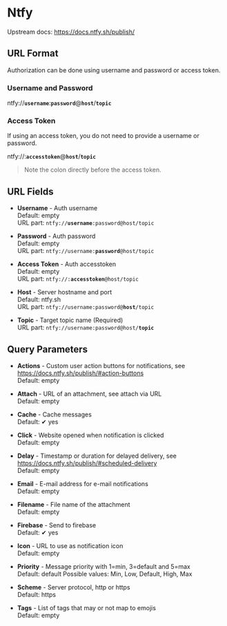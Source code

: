 # Ntfy

Upstream docs: https://docs.ntfy.sh/publish/

## URL Format

Authorization can be done using username and password or access token.

### Username and Password

<span class="bk">ntfy://**`username`**:**`password`**@**`host`**/**`topic`**</span>

### Access Token

If using an access token, you do not need to provide a username or password.

<span class="bk">ntfy://:**`accesstoken`**@**`host`**/**`topic`**</span>

> Note the colon directly before the access token.

## URL Fields

- **Username** - Auth username<br>
  Default: empty<br>
  URL part: <code>ntfy://<strong>username</strong>:password@host/topic</code>

- **Password** - Auth password<br>
  Default: empty<br>
  URL part: <code>ntfy://username:<strong>password</strong>@host/topic</code>

- **Access Token** - Auth accesstoken<br>
  Default: empty<br>
  URL part: <code>ntfy://:<strong>accesstoken</strong>@host/topic</code>

- **Host** - Server hostname and port<br>
  Default: ntfy.sh<br>
  URL part: <code>ntfy://username:password@<strong>host</strong>/topic</code>

- **Topic** - Target topic name (Required)<br>
  URL part: <code>ntfy://username:password@host/<strong>topic</strong></code>

## Query Parameters

- **Actions** - Custom user action buttons for notifications, see https://docs.ntfy.sh/publish/#action-buttons<br>
  Default: empty

- **Attach** - URL of an attachment, see attach via URL<br>
  Default: empty

- **Cache** - Cache messages<br>
  Default: ✔ yes

- **Click** - Website opened when notification is clicked<br>
  Default: empty

- **Delay** - Timestamp or duration for delayed delivery, see https://docs.ntfy.sh/publish/#scheduled-delivery<br>
  Default: empty

- **Email** - E-mail address for e-mail notifications<br>
  Default: empty

- **Filename** - File name of the attachment<br>
  Default: empty

- **Firebase** - Send to firebase<br>
  Default: ✔ yes

- **Icon** - URL to use as notification icon<br>
  Default: empty

- **Priority** - Message priority with 1=min, 3=default and 5=max<br>
  Default: default
  Possible values: Min, Low, Default, High, Max

- **Scheme** - Server protocol, http or https<br>
  Default: https

- **Tags** - List of tags that may or not map to emojis<br>
  Default: empty
